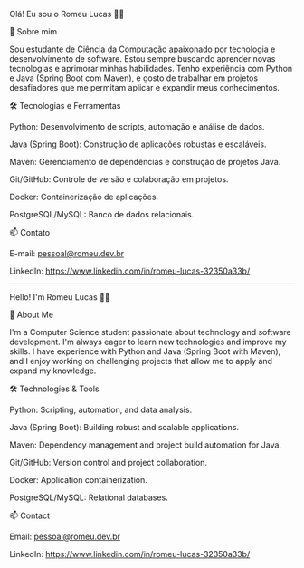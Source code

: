 Olá! Eu sou o Romeu Lucas 👨‍💻

👋 Sobre mim

Sou estudante de Ciência da Computação apaixonado por tecnologia e desenvolvimento de software. Estou sempre buscando aprender novas tecnologias e aprimorar minhas habilidades. Tenho experiência com Python e Java (Spring Boot com Maven), e gosto de trabalhar em projetos desafiadores que me permitam aplicar e expandir meus conhecimentos.

🛠️ Tecnologias e Ferramentas

Python: Desenvolvimento de scripts, automação e análise de dados.

Java (Spring Boot): Construção de aplicações robustas e escaláveis.

Maven: Gerenciamento de dependências e construção de projetos Java.

Git/GitHub: Controle de versão e colaboração em projetos.

Docker: Containerização de aplicações.

PostgreSQL/MySQL: Banco de dados relacionais.

📫 Contato

E-mail: pessoal@romeu.dev.br

LinkedIn: https://www.linkedin.com/in/romeu-lucas-32350a33b/


---------------------------------------------------------------------------------------------


Hello! I'm Romeu Lucas 👨‍💻

👋 About Me

I'm a Computer Science student passionate about technology and software development. I'm always eager to learn new technologies and improve my skills. I have experience with Python and Java (Spring Boot with Maven), and I enjoy working on challenging projects that allow me to apply and expand my knowledge.

🛠️ Technologies & Tools

Python: Scripting, automation, and data analysis.

Java (Spring Boot): Building robust and scalable applications.

Maven: Dependency management and project build automation for Java.

Git/GitHub: Version control and project collaboration.

Docker: Application containerization.

PostgreSQL/MySQL: Relational databases.

📫 Contact

Email: pessoal@romeu.dev.br

LinkedIn: https://www.linkedin.com/in/romeu-lucas-32350a33b/

